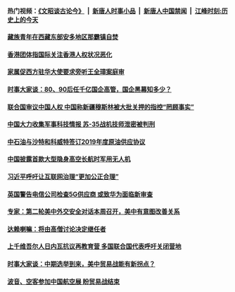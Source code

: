 #### 热门视频：[《文昭谈古论今》](https://github.com/gfw-breaker/wenzhao/blob/master/README.md?t=11072133) &nbsp;|&nbsp; [新唐人时事小品](https://github.com/gfw-breaker/ntdtv-comedy/blob/master/README.md?t=11072133) &nbsp;|&nbsp; [新唐人中国禁闻](https://github.com/gfw-breaker/ntdtv-news/blob/master/README.md?t=11072133) &nbsp;|&nbsp; [江峰时刻:历史上的今天](https://github.com/gfw-breaker/today-in-history/blob/master/README.md?t=11072133) 

#### [藏族青年在西藏东部安多地区那霸镇自焚](../pages/zyyyoeqqvi/4648640.md?t=11072133) 

#### [香港团体指国际关注香港人权状况恶化](../pages/zyyyoeqqvi/4648638.md?t=11072133) 

#### [家属促西方驻华大使要求旁听王全璋案庭审](../pages/zyyyoeqqvi/4648620.md?t=11072133) 

#### [ 时事大家谈：80、90后任千亿国企高管，国企黑幕知多少？](../pages/zyyyoeqqvi/4648464.md?t=11072133) 

#### [联合国审议中国人权 中国称新疆穆斯林被大批关押的指控“罔顾事实”](../pages/zyyyoeqqvi/4648448.md?t=11072133) 

#### [中国大力收集军事科技情报 苏-35战机技师泄密被判刑 ](../pages/zyyyoeqqvi/4648326.md?t=11072133) 

#### [中石油与沙特和科威特签订2019年度原油供应协议](../pages/zyyyoeqqvi/4648253.md?t=11072133) 

#### [中国披露首款大型隐身高空长航时军用无人机](../pages/zyyyoeqqvi/4648209.md?t=11072133) 

#### [习近平呼吁让互联网治理“更加公正合理”](../pages/zyyyoeqqvi/4648152.md?t=11072133) 

#### [英国警告电信公司检查5G供应商  或致华为面临新审查](../pages/zyyyoeqqvi/4647398.md?t=11072133) 

#### [专家：第二轮美中外交安全对话本周召开，美中有意图改善关系](../pages/zyyyoeqqvi/4647345.md?t=11072133) 

#### [达赖喇嘛：将由高僧讨论决定继任者](../pages/zyyyoeqqvi/4647335.md?t=11072133) 

#### [上千维吾尔人日内瓦抗议再教育营 多国联合国代表呼吁关闭营地 ](../pages/zyyyoeqqvi/4646869.md?t=11072133) 

#### [时事大家谈：中期选举到来，美中贸易战能有新拐点？](../pages/zyyyoeqqvi/4646818.md?t=11072133) 

#### [波音、空客参加中国航空展  盼贸易战结束 ](../pages/zyyyoeqqvi/4646668.md?t=11072133) 

